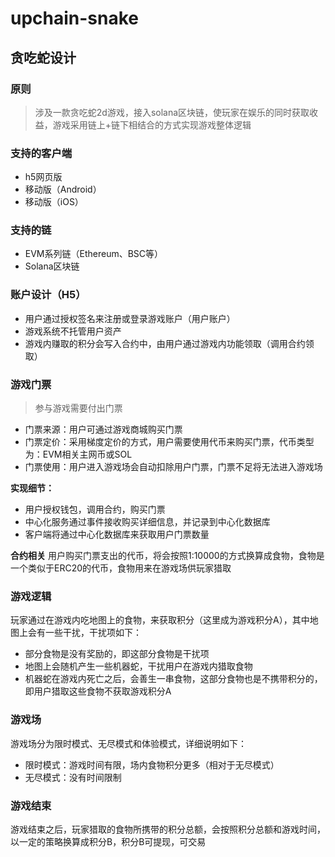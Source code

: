 # upchain-snake
## 贪吃蛇设计

 ### 原则
 > 涉及一款贪吃蛇2d游戏，接入solana区块链，使玩家在娱乐的同时获取收益，游戏采用链上+链下相结合的方式实现游戏整体逻辑

 ### 支持的客户端
 - h5网页版
 - 移动版（Android）
 - 移动版（iOS）

 ### 支持的链
 - EVM系列链（Ethereum、BSC等）
 - Solana区块链

 ### 账户设计（H5）
 - 用户通过授权签名来注册或登录游戏账户（用户账户）
 - 游戏系统不托管用户资产
 - 游戏内赚取的积分会写入合约中，由用户通过游戏内功能领取（调用合约领取）

 ### 游戏门票
 > 参与游戏需要付出门票

 - 门票来源：用户可通过游戏商城购买门票
 - 门票定价：采用梯度定价的方式，用户需要使用代币来购买门票，代币类型为：EVM相关主网币或SOL
 - 门票使用：用户进入游戏场会自动扣除用户门票，门票不足将无法进入游戏场

 **实现细节：**
 - 用户授权钱包，调用合约，购买门票
 - 中心化服务通过事件接收购买详细信息，并记录到中心化数据库
 - 客户端将通过中心化数据库来获取用户门票数量

 **合约相关**
 用户购买门票支出的代币，将会按照1:10000的方式换算成食物，食物是一个类似于ERC20的代币，食物用来在游戏场供玩家猎取

 ### 游戏逻辑
 玩家通过在游戏内吃地图上的食物，来获取积分（这里成为游戏积分A），其中地图上会有一些干扰，干扰项如下：
 - 部分食物是没有奖励的，即这部分食物是干扰项
 - 地图上会随机产生一些机器蛇，干扰用户在游戏内猎取食物
 - 机器蛇在游戏内死亡之后，会善生一串食物，这部分食物也是不携带积分的，即用户猎取这些食物不获取游戏积分A

 ### 游戏场
 游戏场分为限时模式、无尽模式和体验模式，详细说明如下：
 - 限时模式：游戏时间有限，场内食物积分更多（相对于无尽模式）
 - 无尽模式：没有时间限制

 ### 游戏结束
 游戏结束之后，玩家猎取的食物所携带的积分总额，会按照积分总额和游戏时间，以一定的策略换算成积分B，积分B可提现，可交易
